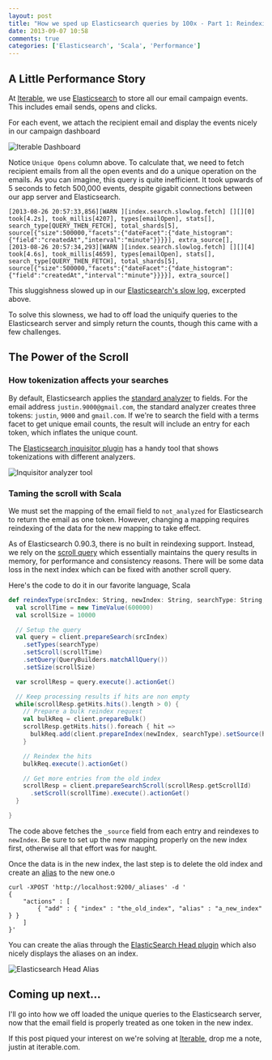 ```yaml
---
layout: post
title: "How we sped up Elasticsearch queries by 100x - Part 1: Reindexing"
date: 2013-09-07 10:58
comments: true
categories: ['Elasticsearch', 'Scala', 'Performance']
---
```


## A Little Performance Story

At [Iterable](http://iterable.com), we use [Elasticsearch](http://www.elasticsearch.org/) to store all our email campaign events. This includes email sends, opens and clicks.

For each event, we attach the recipient email and display the events nicely in our campaign dashboard

![Iterable Dashboard](http://static.iterable.com/iterabletoken/13-09-07-Screenshot%202013-09-07%2011.36.46.png)

Notice `Unique Opens` column above. To calculate that, we need to fetch recipient emails from all the open events and do a unique operation on the emails. As you can imagine, this query is quite inefficient. It took upwards of 5 seconds to fetch 500,000 events, despite gigabit connections between our app server and Elasticsearch.

```
[2013-08-26 20:57:33,856][WARN ][index.search.slowlog.fetch] [][][0] took[4.2s], took_millis[4207], types[emailOpen], stats[], search_type[QUERY_THEN_FETCH], total_shards[5], source[{"size":500000,"facets":{"dateFacet":{"date_histogram":{"field":"createdAt","interval":"minute"}}}}], extra_source[],
[2013-08-26 20:57:34,293][WARN ][index.search.slowlog.fetch] [][][4] took[4.6s], took_millis[4659], types[emailOpen], stats[], search_type[QUERY_THEN_FETCH], total_shards[5], source[{"size":500000,"facets":{"dateFacet":{"date_histogram":{"field":"createdAt","interval":"minute"}}}}], extra_source[]
```

This sluggishness slowed up in our [Elasticsearch's slow log](http://www.elasticsearch.org/guide/reference/index-modules/slowlog/), excerpted above.

To solve this slowness, we had to off load the uniquify queries to the Elasticsearch server and simply return the counts, though this came with a few challenges.

## The Power of the Scroll

### How tokenization affects your searches

By default, Elasticsearch applies the [standard analyzer](http://www.elasticsearch.org/guide/reference/index-modules/analysis/standard-analyzer/) to fields. For the email address `justin.9000@gmail.com`, the standard analyzer creates three tokens: `justin`, `9000` and `gmail.com`. If we're to search the field with a terms facet to get unique email counts, the result will include an entry for each token, which inflates the unique count.

The [Elasticsearch inquisitor plugin](https://github.com/polyfractal/elasticsearch-inquisitor) has a handy tool that shows tokenizations with different analyzers.

![Inquisitor analyzer tool](http://static.iterable.com/iterabletoken/13-09-07-inquisitor-plugin.png)

### Taming the scroll with Scala

We must set the mapping of the email field to `not_analyzed` for Elasticsearch to return the email as one token. However, changing a mapping requires reindexing of the data for the new mapping to take effect.

As of Elasticsearch 0.90.3, there is no built in reindexing support. Instead, we rely on the [scroll query](http://www.elasticsearch.org/guide/reference/api/search/scroll/) which essentially maintains the query results in memory, for performance and consistency reasons. There will be some data loss in the next index which can be fixed with another scroll query.

Here's the code to do it in our favorite language, Scala

```scala
def reindexType(srcIndex: String, newIndex: String, searchType: String, client: TransportClient) = {
  val scrollTime = new TimeValue(600000)
  val scrollSize = 10000

  // Setup the query
  val query = client.prepareSearch(srcIndex)
    .setTypes(searchType)
    .setScroll(scrollTime)
    .setQuery(QueryBuilders.matchAllQuery())
    .setSize(scrollSize)

  var scrollResp = query.execute().actionGet()

  // Keep processing results if hits are non empty
  while(scrollResp.getHits.hits().length > 0) {
    // Prepare a bulk reindex request
    val bulkReq = client.prepareBulk()
    scrollResp.getHits.hits().foreach { hit =>
      bulkReq.add(client.prepareIndex(newIndex, searchType).setSource(hit.source()))
    }

    // Reindex the hits
    bulkReq.execute().actionGet()

    // Get more entries from the old index
    scrollResp = client.prepareSearchScroll(scrollResp.getScrollId)
      .setScroll(scrollTime).execute().actionGet()
  }

}

```

The code above fetches the `_source` field from each entry and reindexes to `newIndex`. Be sure to set up the new mapping properly on the new index first, otherwise all that effort was for naught.

Once the data is in the new index, the last step is to delete the old index and create an [alias](http://www.elasticsearch.org/guide/reference/api/admin-indices-aliases/) to the new one.o

```
curl -XPOST 'http://localhost:9200/_aliases' -d '
{
    "actions" : [
        { "add" : { "index" : "the_old_index", "alias" : "a_new_index" } }
    ]
}'
```

You can create the alias through the [ElasticSearch Head plugin](http://mobz.github.io/elasticsearch-head/) which also nicely displays the aliases on an index.

![Elasticsearch Head Alias](http://static.iterable.com/iterable/13-09-09-ElasticSearch_Head-2.png)

## Coming up next...

I'll go into how we off loaded the unique queries to the Elasticsearch server, now that the email field is properly treated as one token in the new index.

If this post piqued your interest on we're solving at [Iterable](http://iterable.com), drop me a note, justin at iterable.com.
